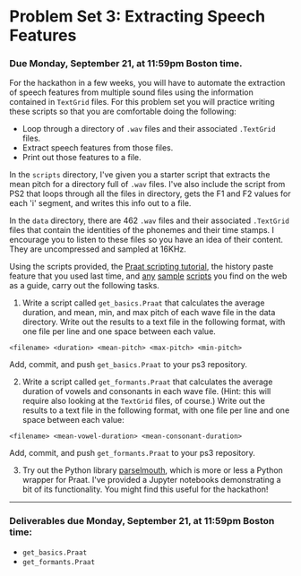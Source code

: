 # Problem Set 3: Extracting Speech Features

### Due Monday, September 21, at 11:59pm Boston time.

For the hackathon in a few weeks, you will have to automate the extraction of speech features from multiple sound files using the information contained in `TextGrid` files. For this problem set you will practice writing these scripts so that you are comfortable doing the following:

* Loop through a directory of `.wav` files and their associated `.TextGrid` files.
* Extract speech features from those files.
*	Print out those features to a file.

In the `scripts` directory, I've given you a starter script that extracts the mean pitch for a directory full of `.wav` files. I've also include the script from PS2 that loops through all the files in directory, gets the F1 and F2 values for each 'i' segment, and writes this info out to a file. 

In the `data` directory, there are 462 `.wav` files and their associated `.TextGrid` files that contain the identities of the phonemes and their time stamps. I encourage you to listen to these files so you have an idea of their content. They are uncompressed and sampled at 16KHz.

Using the scripts provided, the [Praat scripting tutorial](http://www.fon.hum.uva.nl/praat/manual/Scripting.html), the history paste feature that you used last time, and [any](https://eleanorchodroff.com/tutorial/PraatScripting.pdf) [sample](http://phonetics.linguistics.ucla.edu/facilities/acoustic/praat.html) [scripts](http://www.acsu.buffalo.edu/~cdicanio/scripts.html) you find on the web as a guide, carry out the following tasks.

1. Write a script called `get_basics.Praat` that calculates the average duration, and mean, min, and max pitch of each wave file in the data directory. Write out the results to a text file in the following format, with one file per line and one space between each value. 

```
<filename> <duration> <mean-pitch> <max-pitch> <min-pitch>
```  
Add, commit, and push `get_basics.Praat` to your ps3 repository.

2. Write a script called `get_formants.Praat` that calculates the average duration of vowels and consonants in each wave file. (Hint: this will require also looking at the `TextGrid` files, of course.) Write out the results to a text file in the following format, with one file per line and one space between each value:

```
<filename> <mean-vowel-duration> <mean-consonant-duration>
```

Add, commit, and push `get_formants.Praat` to your ps3 repository.

3. Try out the Python library [parselmouth](https://parselmouth.readthedocs.io/en/stable/), which is more or less a Python wrapper for Praat. I've provided a Jupyter notebooks demonstrating a bit of its functionality. You might find this useful for the hackathon!

---

### Deliverables due Monday, September 21, at 11:59pm Boston time:

* `get_basics.Praat` 
* `get_formants.Praat`

